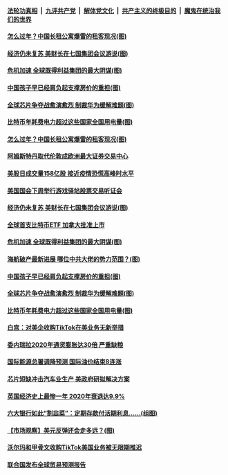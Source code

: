 ####  [法轮功真相](../../../../basic/blob/master/README.md?t=02140831) &nbsp;|&nbsp; [九评共产党](../../../../9ping.md/blob/master/README.md?t=02140831) &nbsp;|&nbsp; [解体党文化](../../../../jtdwh.md/blob/master/README.md?t=02140831)  &nbsp;|&nbsp; [共产主义的终极目的](../../../../gczydzjmd.md/blob/master/README.md?t=02140831) &nbsp;|&nbsp; [魔鬼在统治我们的世界](../../../../mgztzwmdsj.md/blob/master/README.md?t=02140831) 

#### [怎么过年？中国长租公寓爆雷的租客现况(图)](../pages/p5/962411.md?t=02140831) 

#### [经济仍未复苏 美财长在七国集团会议游说(图)](../pages/p5/962405.md?t=02140831) 

#### [危机加速 全球既得利益集团的最大阴谋(图)](../pages/p5/962330.md?t=02140831) 

#### [中国孩子早已经肩负起支撑房价的重担(图)](../pages/p5/962329.md?t=02140831) 

#### [全球芯片争夺战愈演愈烈 制裁华为缓解难题(图)](../pages/p5/962308.md?t=02140831) 

#### [比特币年耗费电力超过这些国家全国用电量(图)](../pages/p5/962304.md?t=02140831) 

#### [怎么过年？中国长租公寓爆雷的租客现况(图)](../pages/p5/962411.md?t=02140831) 

#### [阿姆斯特丹取代伦敦成欧洲最大证券交易中心](../pages/p5/962409.md?t=02140831) 

#### [美股日成交量158亿股 接近疫情恐慌高峰时水平](../pages/p5/962408.md?t=02140831) 

#### [美国国会下周举行游戏驿站股票交易听证会](../pages/p5/962407.md?t=02140831) 

#### [经济仍未复苏 美财长在七国集团会议游说(图)](../pages/p5/962405.md?t=02140831) 

#### [全球首支比特币ETF 加拿大批准上市](../pages/p5/962401.md?t=02140831) 

#### [危机加速 全球既得利益集团的最大阴谋(图)](../pages/p5/962330.md?t=02140831) 

#### [海航破产最新进展 哪位中共大佬的势力范围？(图)](../pages/p5/962322.md?t=02140831) 

#### [中国孩子早已经肩负起支撑房价的重担(图)](../pages/p5/962329.md?t=02140831) 

#### [全球芯片争夺战愈演愈烈 制裁华为缓解难题(图)](../pages/p5/962308.md?t=02140831) 

#### [比特币年耗费电力超过这些国家全国用电量(图)](../pages/p5/962304.md?t=02140831) 

#### [白宫：对美企收购TikTok在美业务无新举措](../pages/p5/962301.md?t=02140831) 

#### [委内瑞拉2020年通货膨胀达30倍 严重缺粮](../pages/p5/962299.md?t=02140831) 

#### [国际能源总署调降预测 国际油价结束8连涨](../pages/p5/962297.md?t=02140831) 

#### [芯片短缺冲击汽车业生产 美政府研拟解决方案](../pages/p5/962296.md?t=02140831) 

#### [英国经济史上最惨一年 2020年衰退达9.9%](../pages/p5/962293.md?t=02140831) 

#### [六大银行如此“割韭菜”：定期存款付活期利息……(组图)](../pages/p5/962268.md?t=02140831) 

#### [【市场观察】美元反弹还会走多远？(图)](../pages/p5/962266.md?t=02140831) 

#### [沃尔玛和甲骨文收购TikTok美国业务被无限期推迟](../pages/p5/962245.md?t=02140831) 

#### [联合国发布全球贸易预测报告](../pages/p5/962243.md?t=02140831) 

